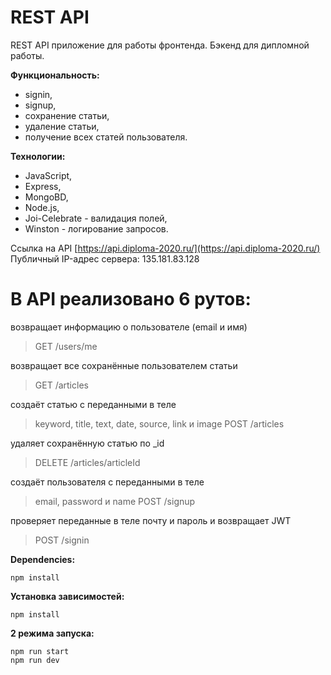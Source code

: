 # REST API

REST API приложение для работы фронтенда. Бэкенд для дипломной работы.

**Функциональность:**

- signin,
- signup,
- сохранение статьи,
- удаление статьи,
- получение всех статей пользователя.

**Технологии:**

- JavaScript,
- Express,
- MongoBD,
- Node.js,
- Joi-Celebrate - валидация полей,
- Winston - логирование запросов.

Ссылка на API [https://api.diploma-2020.ru/](https://api.diploma-2020.ru/)
Публичный IP-адрес сервера: 135.181.83.128

# В API реализовано 6 рутов:

возвращает информацию о пользователе (email и имя)

> GET /users/me

возвращает все сохранённые пользователем статьи

> GET /articles

создаёт статью с переданными в теле

> keyword, title, text, date, source, link и image
> POST /articles

удаляет сохранённую статью по \_id

> DELETE /articles/articleId

создаёт пользователя с переданными в теле

> email, password и name
> POST /signup

проверяет переданные в теле почту и пароль
и возвращает JWT

> POST /signin

**Dependencies:**

`npm install`

**Установка зависимостей:**

`npm install`

**2 режима запуска:**

```
npm run start
npm run dev
```
